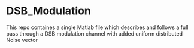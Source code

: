 # DSB_Modulation
This repo containes a single Matlab file which describes and follows a full pass through a DSB modulation channel with added uniform distributed Noise vector
